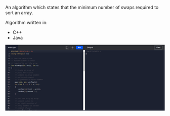 An algorithm which states that the minimum number of swaps required to sort an array.

Algorithm written in:

- C++
- Java

![image](./swap-cpp.png)
